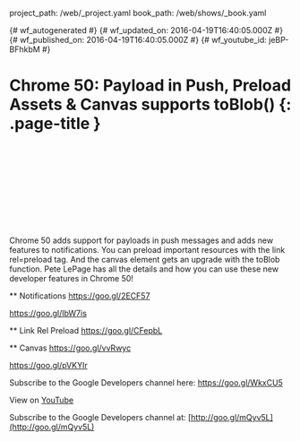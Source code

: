 project_path: /web/_project.yaml
book_path: /web/shows/_book.yaml

{# wf_autogenerated #}
{# wf_updated_on: 2016-04-19T16:40:05.000Z #}
{# wf_published_on: 2016-04-19T16:40:05.000Z #}
{# wf_youtube_id: jeBP-BFhkbM #}

# Chrome 50: Payload in Push, Preload Assets &amp; Canvas supports toBlob() {: .page-title }


<div class="video-wrapper">
  <iframe class="devsite-embedded-youtube-video" data-video-id="jeBP-BFhkbM"
          data-autohide="1" data-showinfo="0" frameborder="0" allowfullscreen>
  </iframe>
</div>

Chrome 50 adds support for payloads in push messages and adds new features to notifications. You can preload important resources with the link rel&#x3D;preload tag. And the canvas element gets an upgrade with the toBlob function. Pete LePage has all the details and how you can use these new developer features in Chrome 50!

** Notifications
https://goo.gl/2ECF57

https://goo.gl/IbW7is

** Link Rel Preload
https://goo.gl/CFepbL

** Canvas
https://goo.gl/vvRwyc

https://goo.gl/pVKYIr

Subscribe to the Google Developers channel here: https://goo.gl/WkxCU5

View on [YouTube](https://youtu.be/jeBP-BFhkbM)

Subscribe to the Google Developers channel at: [http://goo.gl/mQyv5L](http://goo.gl/mQyv5L)
